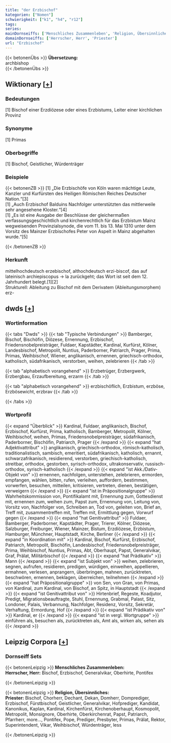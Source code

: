 ```yaml
---
title: "der Erzbischof"
kategorien: ["Nomen"]
schwierigkeit: ["k1", "h4", "r12"]
tags:
series:
mainDornseiffs: ['Menschliches Zusammenleben', 'Religion, Übersinnliches']
domainDornseiffs: ['Herrscher, Herr', 'Priester']
url: "Erzbischof"
---
```


{{< betonenÜbs >}}
**Übersetzung:**  
archbishop  
{{< /betonenÜbs >}}

## Wiktionary [[+](https://de.wiktionary.org/wiki/Erzbischof)]

### Bedeutungen
[1] Bischof einer Erzdiözese oder eines Erzbistums, Leiter einer kirchlichen Provinz  

### Synonyme
[1] Primas  

### Oberbegriffe
[1] Bischof, Geistlicher, Würdenträger  

### Beispiele
{{< betonenZB >}}
[1] „Die Erzbischöfe von Köln waren mächtige Leute, Kanzler und Kurfürsten des Heiligen Römischen Reiches Deutscher Nation.“[3]  
[1] „Auch Erzbischof Balduins Nachfolger unterstützten das mittlerweile sehr angesehene Kloster.“[4]  
[1] „Es ist eine Ausgabe der Beschlüsse der gleichermaßen verfassungsgeschichtlich und kirchenrechtlich für das Erzbistum Mainz wegweisenden Provinzialsynode, die vom 11. bis 13. Mai 1310 unter dem Vorsitz des Mainzer Erzbischofes Peter von Aspelt in Mainz abgehalten wurde.“[5]  

{{< /betonenZB >}}
### Herkunft
mittelhochdeutsch erzebischof, althochdeutsch erzi-biscof, das auf lateinisch archiepiscopus → la zurückgeht; das Wort ist seit dem 12. Jahrhundert belegt.[1][2]  
Strukturell: Ableitung zu Bischof mit dem Derivatem (Ableitungsmorphem) erz-  



## dwds [[+](https://www.dwds.de/wb/Erzbischof)]

### Wortinformation
{{< tabs "Dwds" >}}
{{< tab "Typische Verbindungen" >}}
Bamberger, Bischof, Bischöfin, Diözese, Ernennung, Erzbischof, Friedensnobelpreisträger, Fuldaer, Kapstädter, Kardinal, Kurfürst, Kölner, Landesbischof, Metropolit, Nuntius, Paderborner, Patriarch, Prager, Prima, Primas, Weihbischof, Wiener, anglikanisch, ernennen, griechisch-orthodox, katholisch, südafrikanisch, verstorben, weihen, zelebrieren
{{< /tab >}}

{{< tab "alphabetisch vorangehend" >}}
Erzbetrüger, Erzbergwerk, Erzbergbau, Erzaufbereitung, erzarm
{{< /tab >}}

{{< tab "alphabetisch vorangehend" >}}
erzbischöflich, Erzbistum, erzböse, Erzbösewicht, erzbrav
{{< /tab >}}

{{< /tabs >}}

### Wortprofil
{{< expand "Überblick" >}} Kardinal, Fuldaer, anglikanisch, Bischof, Erzbischof, Kurfürst, Prima, katholisch, Bamberger, Metropolit, Kölner, Weihbischof, weihen, Primas, Friedensnobelpreisträger, südafrikanisch, Paderborner, Bischöfin, Patriarch, Prager {{< /expand >}}
{{< expand "hat Adjektivattribut" >}} anglikanisch, griechisch-orthodox, römisch-katholisch, traditionalistisch, sambisch, emeritiert, südafrikanisch, katholisch, ernannt, schwarzafrikanisch, residierend, verstorben, griechisch-katholisch, streitbar, orthodox, gestorben, syrisch-orthodox, ultrakonservativ, russisch-orthodox, syrisch-katholisch {{< /expand >}}
{{< expand "ist Akk./Dativ-Objekt von" >}} ernennen, nachfolgen, unterstehen, zelebrieren, ermorden, empfangen, wählen, bitten, rufen, verleihen, auffordern, bestimmen, vorwerfen, besuchen, mitteilen, kritisieren, vertreten, dienen, bestätigen, verweigern {{< /expand >}}
{{< expand "ist in Präpositionalgruppe" >}} Wahrheitskommission von, Pontifikalamt mit, Ernennung zum, Gottesdienst mit, ernennen zum, weihen zum, Papst zum, Ernennung von, Leitung von, Vorsitz von, Nachfolger von, Schreiben an, Tod von, geleiten von, Brief an, Treff mit, zusammentreffen mit, Treffen mit, Ermittlung gegen, Vorwurf gegen {{< /expand >}}
{{< expand "hat Genitivattribut" >}} Fuldaer, Bamberger, Paderborner, Kapstädter, Prager, Trierer, Kölner, Diözese, Salzburger, Freiburger, Wiener, Mainzer, Bistum, Erzdiözese, Erzbistum, Hamburger, Münchner, Hauptstadt, Kirche, Berliner {{< /expand >}}
{{< expand "in Koordination mit" >}} Kardinal, Bischof, Kurfürst, Erzbischof, Patriarch, Metropolit, Bischöfin, Landesbischof, Friedensnobelpreisträger, Prima, Weihbischof, Nuntius, Primas, Abt, Oberhaupt, Papst, Generalvikar, Graf, Prälat, Militärbischof {{< /expand >}}
{{< expand "hat Prädikativ" >}} Mann {{< /expand >}}
{{< expand "ist Subjekt von" >}} weihen, zelebrieren, segnen, aufrufen, residieren, predigen, würdigen, einweihen, appellieren, ermahnen, verlesen, anprangern, überbringen, mahnen, zurücktreten, beschwören, ernennen, beklagen, überreichen, teilnehmen {{< /expand >}}
{{< expand "hat Präpositionalgruppe" >}} von Sen, von Gran, von Primas, von Kardinal, zum Kardinal, von Bischof, an Spitz, in Hauptstadt {{< /expand >}}
{{< expand "ist Genitivattribut von" >}} Hirtenbrief, Regeste, Koadjutor, Predigt, Migrationsbeauftragte, Stuhl, Ernennung, Grabmal, Palast, Sitz, Londoner, Palais, Verbannung, Nachfolger, Residenz, Vorsitz, Sekretär, Verhaftung, Ermordung, Hof {{< /expand >}}
{{< expand "ist Prädikativ von" >}} Kardinal, er {{< /expand >}}
{{< expand "ist in vergl. Wortgruppe" >}} einführen als, besuchen als, zurücktreten als, Amt als, wirken als, sehen als {{< /expand >}}

## Leipzig Corpora [[+](https://corpora.uni-leipzig.de/en/res?word=Erzbischof&corpusId=deu_newscrawl-public_2018)]

### Dornseiff Sets
{{< betonenLeipzig >}}
**Menschliches Zusammenleben:**  
**Herrscher, Herr:** Bischof, Erzbischof, Generalvikar, Oberhirte, Pontifex  

{{< /betonenLeipzig >}}


{{< betonenLeipzig >}}
**Religion, Übersinnliches:**  
**Priester:** Bischof, Chorherr, Dechant, Dekan, Domherr, Domprediger, Erzbischof, Fürstbischof, Geistlicher, Generalvikar, Hofprediger, Kandidat, Kanonikus, Kaplan, Kardinal, Kirchenfürst, Kirchenoberhaupt, Kosmopolit, Metropolit, Monsignore, Oberhirte, Oberkirchenrat, Papst, Patriarch, Pfarrherr, more..., Pontifex, Pope, Prediger, Presbyter, Primas, Prälat, Rektor, Superintendent, Vikar, Weihbischof, Würdenträger, less  

{{< /betonenLeipzig >}}
